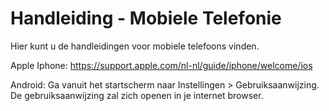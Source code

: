 # Handleiding - Mobiele Telefonie

Hier kunt u de handleidingen voor mobiele telefoons vinden.

   Apple Iphone: https://support.apple.com/nl-nl/guide/iphone/welcome/ios
   
  Android: Ga vanuit het startscherm naar Instellingen > Gebruiksaanwijzing.
           De gebruiksaanwijzing zal zich openen in je internet browser.
